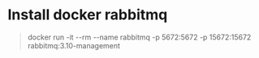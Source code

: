 # Install docker rabbitmq
>docker run -it --rm --name rabbitmq -p 5672:5672 -p 15672:15672 rabbitmq:3.10-management
